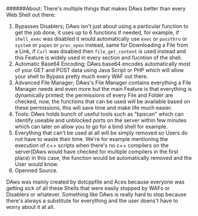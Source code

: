 ######About:
There's multiple things that makes DAws better than every Web Shell out there:
1. Bypasses Disablers; DAws isn't just about using a particular function to get the job done, it uses up to 6 functions if needed, for example, if `shell_exec` was disabled it would automatically use `exec` or `passthru` or `system` or `popen` or `proc_open` instead, same for Downloading a File from a Link, if `Curl` was disabled then `file_get_content` is used instead and this Feature is widely used in every section and fucntion of the shell.
1. Automatic Base64 Encoding; DAws base64 encodes automatically most of your GET and POST data using Java Script or PHP which will allow your shell to Bypass pretty much every WAF out there.
1. Advanced File Manager; DAws's File Manager contains everything a File Manager needs and even more but the main Feature is that everything is dynamically printed; the permissions of every File and Folder are checked, now, the functions that can be used will be available based on these permissions, this will save time and make life much easier.
1. Tools: DAws holds bunch of useful tools such as "bpscan" which can identify useable and unblocked ports on the server within few minutes which can later on allow you to go for a bind shell for example.
1. Everything that can't be used at all will be simply removed so Users do not have to waste their time. We're for example mentioning the execution of c++ scripts when there's no c++ compilers on the server(DAws would have checked for multiple compilers in the first place) in this case, the function would be automatically removed and the User would know.
1. Openned Source.

DAws was mainly created by dotcppfile and Aces because everyone was getting sick of all these Shells that were easily stopped by WAFs or Disablers or whatever. Something like DAws is really hard to stop because there's always a substitute for everything and the user doens't have to worry about it at all.
